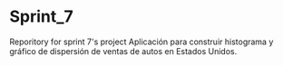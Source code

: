 # Sprint_7
Reporitory for sprint 7's project
Aplicación para construir histograma y gráfico de dispersión de ventas de autos en Estados Unidos.
